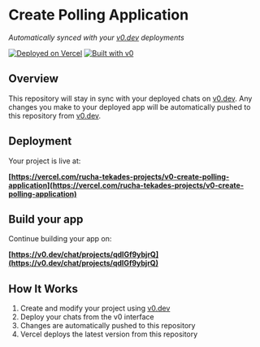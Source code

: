 # Create Polling Application

*Automatically synced with your [v0.dev](https://v0.dev) deployments*

[![Deployed on Vercel](https://img.shields.io/badge/Deployed%20on-Vercel-black?style=for-the-badge&logo=vercel)](https://vercel.com/rucha-tekades-projects/v0-create-polling-application)
[![Built with v0](https://img.shields.io/badge/Built%20with-v0.dev-black?style=for-the-badge)](https://v0.dev/chat/projects/qdlGf9ybjrQ)

## Overview

This repository will stay in sync with your deployed chats on [v0.dev](https://v0.dev).
Any changes you make to your deployed app will be automatically pushed to this repository from [v0.dev](https://v0.dev).

## Deployment

Your project is live at:

**[https://vercel.com/rucha-tekades-projects/v0-create-polling-application](https://vercel.com/rucha-tekades-projects/v0-create-polling-application)**

## Build your app

Continue building your app on:

**[https://v0.dev/chat/projects/qdlGf9ybjrQ](https://v0.dev/chat/projects/qdlGf9ybjrQ)**

## How It Works

1. Create and modify your project using [v0.dev](https://v0.dev)
2. Deploy your chats from the v0 interface
3. Changes are automatically pushed to this repository
4. Vercel deploys the latest version from this repository